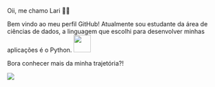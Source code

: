  Oii, me chamo Lari 👋🏼

Bem vindo ao meu perfil GitHub!
Atualmente sou estudante da área de ciências de dados, a linguagem que escolhi para desenvolver minhas aplicações é o Python.
<img src="https://cdn.jsdelivr.net/gh/devicons/devicon/icons/python/python-original-wordmark.svg" width="40" height="40"/>

Bora conhecer mais da minha trajetória?!

<a href="https://www.linkedin.com/in/larissakelity" target="_blank"><img src="https://img.shields.io/badge/-LinkedIn-%230077B5?style=for-the-badge&logo=linkedin&logoColor=white" target="_blank"></a>
